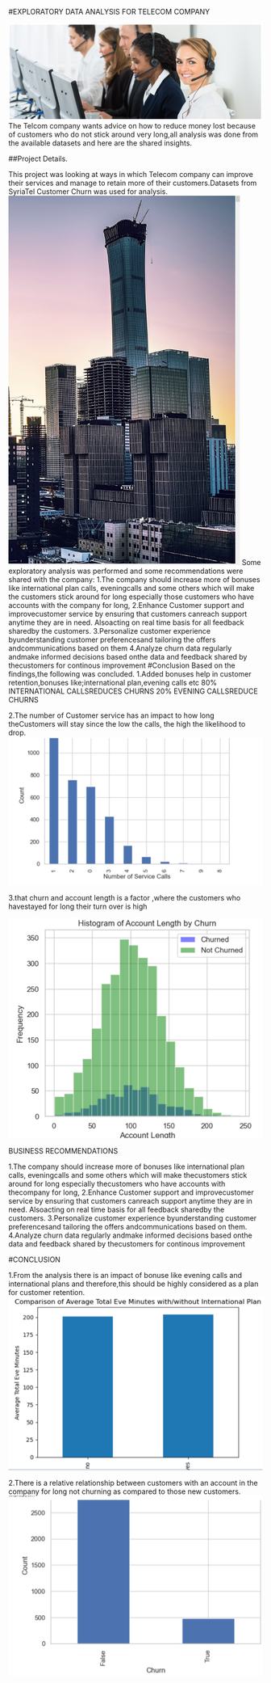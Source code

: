 #EXPLORATORY DATA ANALYSIS FOR TELECOM COMPANY


![Customer_care_picture](https://github.com/mourinem97/Phase-3-project/blob/main/Capture%204.PNG)
The Telcom company wants advice on how to reduce money lost because of customers who do not stick around very long,all analysis was done from the available datasets and here are the shared insights.

##Project Details.

This project was looking at ways in which Telecom company can improve their services and manage to retain more of their customers.Datasets from SyriaTel Customer Churn was used for analysis.
![Telecommunication_comp](https://github.com/mourinem97/Phase-3-project/blob/main/Capture%205.PNG)
Some exploratory analysis was performed and some recommendations were shared with the company:
1.The company should increase more of bonuses like international plan calls, eveningcalls and some others which will make the customers stick around for long especially those customers who have accounts with the company for long,
2.Enhance Customer support and improvecustomer service by ensuring that customers canreach support anytime they are in need. Alsoacting on real time basis for all feedback sharedby the customers.
3.Personalize
customer experience byunderstanding customer preferencesand tailoring the offers andcommunications based on them
4.Analyze churn data regularly andmake informed decisions based onthe data and feedback shared by thecustomers for continous improvement
#Conclusion
Based on the findings,the following was concluded.
1.Added bonuses help in customer retention,bonuses like;international plan,evening calls etc
80% INTERNATIONAL CALLSREDUCES CHURNS
20% EVENING CALLSREDUCE CHURNS


2.The number of Customer service has an impact to how long theCustomers will stay since the low the calls, the high the likelihood to drop.
![No_of_calls](https://github.com/mourinem97/Phase-3-project/blob/main/Capture.PNG)


3.that churn and account length is a factor ,where the customers who havestayed for long their turn over is high

![Customer_duration](https://github.com/mourinem97/Phase-3-project/blob/main/Capture%203.PNG)


BUSINESS RECOMMENDATIONS

1.The company should increase more of bonuses like international plan calls, eveningcalls and some others which will make thecustomers stick around for long especially thecustomers who have accounts with thecompany for long,
2.Enhance Customer support and improvecustomer service by ensuring that customers canreach support anytime they are in need. Alsoacting on real time basis for all feedback sharedby the customers.
3.Personalize customer experience byunderstanding customer preferencesand tailoring the offers andcommunications based on them.
4.Analyze churn data regularly andmake informed decisions based onthe data and feedback shared by thecustomers for continous improvement


#CONCLUSION

1.From the analysis there is an impact of bonuse like evening calls and international plans and therefore,this should be highly considered as a plan for customer retention.
![Bonus_plan](https://github.com/mourinem97/Phase-3-project/blob/main/Capture%207.PNG)

2.There is a relative relationship between customers with an account in the company for long not churning as compared to those new customers.
![Chun_pic](https://github.com/mourinem97/Phase-3-project/blob/main/Capture%208.PNG)



